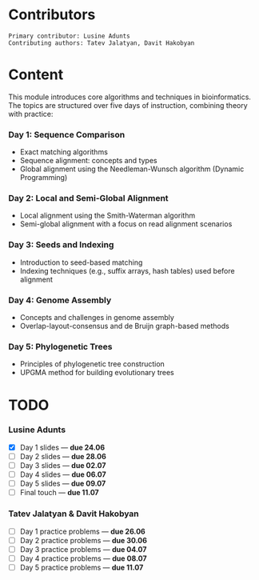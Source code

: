   # Contributors
    Primary contributor: Lusine Adunts
    Contributing authors: Tatev Jalatyan, Davit Hakobyan 

  # Content
  This module introduces core algorithms and techniques in bioinformatics. The topics are structured over five days of instruction, combining theory with practice:

  ### Day 1: Sequence Comparison  
  - Exact matching algorithms  
  - Sequence alignment: concepts and types  
  - Global alignment using the Needleman-Wunsch algorithm (Dynamic Programming)

  ### Day 2: Local and Semi-Global Alignment  
  - Local alignment using the Smith-Waterman algorithm  
  - Semi-global alignment with a focus on read alignment scenarios

  ### Day 3: Seeds and Indexing  
  - Introduction to seed-based matching  
  - Indexing techniques (e.g., suffix arrays, hash tables) used before alignment

  ### Day 4: Genome Assembly  
  - Concepts and challenges in genome assembly  
  - Overlap-layout-consensus and de Bruijn graph-based methods

  ### Day 5: Phylogenetic Trees  
  - Principles of phylogenetic tree construction  
  - UPGMA method for building evolutionary trees

  # TODO

  ### Lusine Adunts
  - [x] Day 1 slides — **due 24.06**
  - [ ] Day 2 slides — **due 28.06**
  - [ ] Day 3 slides — **due 02.07**
  - [ ] Day 4 slides — **due 06.07**
  - [ ] Day 5 slides — **due 09.07**
  - [ ] Final touch  — **due 11.07**

  ### Tatev Jalatyan & Davit Hakobyan
  - [ ] Day 1 practice problems — **due 26.06**
  - [ ] Day 2 practice problems — **due 30.06**
  - [ ] Day 3 practice problems — **due 04.07**
  - [ ] Day 4 practice problems — **due 08.07**
  - [ ] Day 5 practice problems — **due 11.07**
